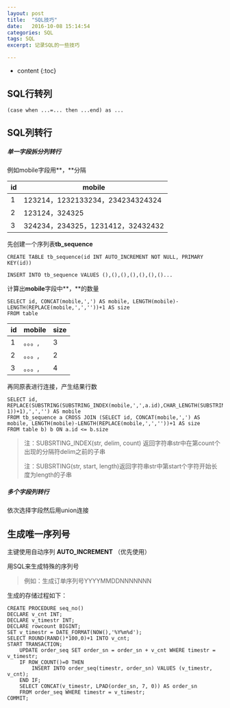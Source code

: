 ```yaml
---
layout: post
title:  "SQL技巧"
date:   2016-10-08 15:14:54
categories: SQL
tags: SQL
excerpt: 记录SQL的一些技巧

---
```


* content
{:toc}



## SQL行转列

`(case when ...=... then ...end) as ...`

## SQL列转行

##### 单一字段拆分列转行

例如mobile字段用**，**分隔

| **id** | mobile                         |
| ------ | ------------------------------ |
| 1      | 123214，1232133234，234234324324 |
| 2      | 123124，324325                  |
| 3      | 324234，234325，1231412，32432432 |

先创建一个序列表**tb_sequence**

`CREATE TABLE tb_sequence(id INT AUTO_INCREMENT NOT NULL, PRIMARY KEY(id))`

`INSERT INTO tb_sequence VALUES (),(),(),(),(),(),()...`

计算出**mobile**字段中**，**的数量

```
SELECT id, CONCAT(mobile,',') AS mobile, LENGTH(mobile)-LENGTH(REPLACE(mobile,',',''))+1 AS size 
FROM table
```

| id   | mobile | size |
| ---- | ------ | ---- |
| 1    | 。。。,   | 3    |
| 2    | 。。。,   | 2    |
| 3    | 。。。,   | 4    |

再同原表进行连接，产生结果行数

```
SELECT id, REPLACE(SUBSTRING(SUBSTRING_INDEX(mobile,',',a.id),CHAR_LENGTH(SUBSTRING_INDEX(mobile,',',a.id-1))+1),',','') AS mobile
FROM tb_sequence a CROSS JOIN (SELECT id, CONCAT(mobile,',') AS mobile, LENGTH(mobile)-LENGTH(REPLACE(mobile,',',''))+1 AS size
FROM table b) b ON a.id <= b.size
```

> 注：SUBSRTING_INDEX(str, delim, count) 返回字符串str中在第count个出现的分隔符delim之前的子串
>
> 注：SUBSRTING(str, start, length)返回字符串str中第start个字符开始长度为length的子串



##### 多个字段列转行

依次选择字段然后用union连接



## 生成唯一序列号

主键使用自动序列  **AUTO_INCREMENT**  （优先使用）

用SQL来生成特殊的序列号

> 例如：生成订单序列号YYYYMMDDNNNNNNN

生成的存储过程如下：

```mysql
CREATE PROCEDURE seq_no()
DECLARE v_cnt INT;
DECLARE v_timestr INT;
DECLARE rowcount BIGINT;
SET v_timestr = DATE_FORMAT(NOW(),'%Y%m%d');
SELECT ROUND(RAND()*100,0)+1 INTO v_cnt;
START TRANSACTION;
	UPDATE order_seq SET order_sn = order_sn + v_cnt WHERE timestr = v_timestr;
	IF ROW_COUNT()=0 THEN
		INSERT INTO order_seq(timestr, order_sn) VALUES (v_timestr, v_cnt);
	END IF;
	SELECT CONCAT(v_timestr, LPAD(order_sn, 7, 0)) AS order_sn
	FROM order_seq WHERE timestr = v_timestr;
COMMIT;
```





